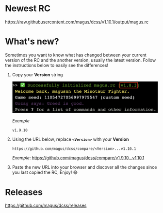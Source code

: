 # Newest RC

https://raw.githubusercontent.com/magus/dcss/v1.10.1/output/magus.rc

# What's new?

Sometimes you want to know what has changed between your current version
of the RC and the another version, usually the latest version.
Follow the instructions below to easily see the differences!

1. Copy your **Version** string

    ![Example screenshot highlighting magus.rc version string](https://raw.githubusercontent.com/magus/dcss/master/static/version-string-example.97956d.png)

    _Example_
    ```
    v1.9.10
    ```

1. Using the URL below, replace **`<Version>`** with your **Version**

    ```
    https://github.com/magus/dcss/compare/<Version>...v1.10.1
    ```
    _Example_: https://github.com/magus/dcss/compare/v1.9.10...v1.10.1

1. Paste the new URL into your browser and discover all the changes since you last copied the RC, Enjoy! 😄


# Releases

https://github.com/magus/dcss/releases

